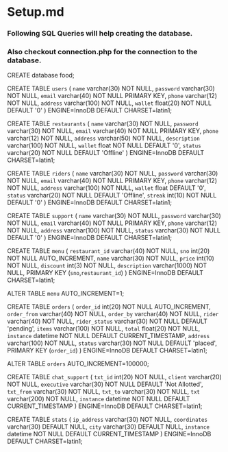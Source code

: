# Setup.md
### Following SQL Queries will help creating the database.
### Also checkout **connection.php** for the connection to the database.

CREATE database food;

CREATE TABLE `users` (
  `name` varchar(30) NOT NULL,
  `password` varchar(30) NOT NULL,
  `email` varchar(40) NOT NULL PRIMARY KEY,
  `phone` varchar(12) NOT NULL,
  `address` varchar(100) NOT NULL,
  `wallet` float(20) NOT NULL DEFAULT '0'
) ENGINE=InnoDB DEFAULT CHARSET=latin1;

CREATE TABLE `restaurants` (
  `name` varchar(30) NOT NULL,
  `password` varchar(30) NOT NULL,
  `email` varchar(40) NOT NULL PRIMARY KEY,
  `phone` varchar(12) NOT NULL,
  `address` varchar(50) NOT NULL,
  `description` varchar(100) NOT NULL,
  `wallet` float NOT NULL DEFAULT '0',
  `status` varchar(20) NOT NULL DEFAULT 'Offline'
) ENGINE=InnoDB DEFAULT CHARSET=latin1;

CREATE TABLE `riders` (
  `name` varchar(30) NOT NULL,
  `password` varchar(30) NOT NULL,
  `email` varchar(40) NOT NULL PRIMARY KEY,
  `phone` varchar(12) NOT NULL,
  `address` varchar(100) NOT NULL,
  `wallet` float DEFAULT '0',
  `status` varchar(20) NOT NULL DEFAULT 'Offline',
  `streak` int(10) NOT NULL DEFAULT '0'
) ENGINE=InnoDB DEFAULT CHARSET=latin1;

CREATE TABLE `support` (
  `name` varchar(30) NOT NULL,
  `password` varchar(30) NOT NULL,
  `email` varchar(40) NOT NULL PRIMARY KEY,
  `phone` varchar(12) NOT NULL,
  `address` varchar(100) NOT NULL,
  `status` varchar(30) NOT NULL DEFAULT '0'
) ENGINE=InnoDB DEFAULT CHARSET=latin1;

CREATE TABLE `menu` (
  `restaurant_id` varchar(40) NOT NULL,
  `sno` int(20) NOT NULL AUTO_INCREMENT,
  `name` varchar(30) NOT NULL,
  `price` int(10) NOT NULL,
  `discount` int(3) NOT NULL,
  `description` varchar(1000) NOT NULL,
  PRIMARY KEY (`sno`,`restaurant_id`)
) ENGINE=InnoDB DEFAULT CHARSET=latin1;

ALTER TABLE `menu` AUTO_INCREMENT=1;

CREATE TABLE `orders` (
  `order_id` int(20) NOT NULL AUTO_INCREMENT,
  `order_from` varchar(40) NOT NULL,
  `order_by` varchar(40) NOT NULL,
  `rider` varchar(40) NOT NULL,
  `rider_status` varchar(30) NOT NULL DEFAULT 'pending',
  `items` varchar(100) NOT NULL,
  `total` float(20) NOT NULL,
  `instance` datetime NOT NULL DEFAULT CURRENT_TIMESTAMP,
  `address` varchar(100) NOT NULL,
  `status` varchar(30) NOT NULL DEFAULT 'placed',
  PRIMARY KEY (`order_id`)
) ENGINE=InnoDB DEFAULT CHARSET=latin1;

ALTER TABLE `orders` AUTO_INCREMENT=100000;

CREATE TABLE `chat_support` (
  `txt_id` int(20) NOT NULL,
  `client` varchar(20) NOT NULL,
  `executive` varchar(30) NOT NULL DEFAULT 'Not Allotted',
  `txt_from` varchar(30) NOT NULL,
  `txt_to` varchar(30) NOT NULL,
  `txt` varchar(200) NOT NULL,
  `instance` datetime NOT NULL DEFAULT CURRENT_TIMESTAMP
) ENGINE=InnoDB DEFAULT CHARSET=latin1;

CREATE TABLE `stats` (
  `ip_address` varchar(30) NOT NULL,
  `coordinates` varchar(30) DEFAULT NULL,
  `city` varchar(30) DEFAULT NULL,
  `instance` datetime NOT NULL DEFAULT CURRENT_TIMESTAMP
) ENGINE=InnoDB DEFAULT CHARSET=latin1;
